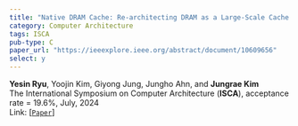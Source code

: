 ```yaml
---
title: "Native DRAM Cache: Re-architecting DRAM as a Large-Scale Cache for Data Centers"
category: Computer Architecture
tags: ISCA
pub-type: C
paper_url: "https://ieeexplore.ieee.org/abstract/document/10609656"
select: y
---
```


**Yesin Ryu**, Yoojin Kim, Giyong Jung, Jungho Ahn, and **Jungrae Kim**<br>
The International Symposium on Computer Architecture (**ISCA**), acceptance rate = 19.6%, July, 2024 <br>
Link: [[```Paper```](https://ieeexplore.ieee.org/abstract/document/10609656)]
